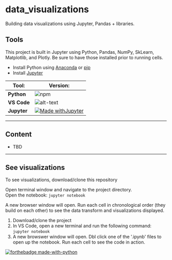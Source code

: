 # data_visualizations
Building data visualizations using Jupyter, Pandas + libraries.

## Tools
This project is built in Jupyter using Python, Pandas, NumPy, SkLearn, Matplotlib, and Plotly. Be sure to have those installed prior to running cells.

- Install Python using [Anaconda](https://docs.anaconda.com/anaconda/install/) or [pip](https://pip.pypa.io/en/stable/reference/pip_install)
- Install [Jupyter](https://jupyter.org/install)

| Tool:       | Version:                                                                                                                                 |
|-------------|------------------------------------------------------------------------------------------------------------------------------------------|
| **Python**  | ![npm](https://img.shields.io/static/v1?label=Python&message=3&color=green&logo=Python&style=for-the-badge)                              |
| **VS Code** | ![alt-text](https://img.shields.io/badge/VS_CODE-1.52-BrightGreen?style=for-the-badge&logo=Visual-Studio-Code)                           |
| **Jupyter** | [![Made withJupyter](https://img.shields.io/badge/Made%20with-Jupyter-orange?style=for-the-badge&logo=Jupyter)](https://jupyter.org/try) |

---

## Content

* TBD

---

## See visualizations

To see visualizations, download/clone this repository <br/>

Open terminal window and navigate to the project directory. <br/>
Open the notebook:
<code>jupyter notebook</code>

A new browser window will open. Run each cell in chronological order (they build on each other) to see the data transform and visualizations displayed.

1. Download/clone the project 
2. In VS Code, open a new terminal and run the following command: `jupyter notebook`
3. A new browswer window will open. Dbl click one of the '.ipynb' files to open up the notebook. Run each cell to see the code in action.


[![forthebadge made-with-python](http://ForTheBadge.com/images/badges/made-with-python.svg)](https://www.python.org/)
